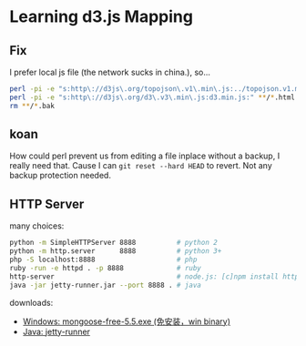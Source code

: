 Learning d3.js Mapping
======================

## Fix

I prefer local js file (the network sucks in china.), so...

```bash
perl -pi -e "s:http\://d3js\.org/topojson\.v1\.min\.js:../topojson.v1.min.js:" **/*.html
perl -pi -e "s:http\://d3js\.org/d3\.v3\.min\.js:d3.min.js:" **/*.html
rm **/*.bak
```

## koan

How could perl prevent us from editing a file inplace without a backup, I really need that.
Cause I can `git reset --hard HEAD` to revert. Not any backup protection needed.

## HTTP Server

many choices:

```bash
python -m SimpleHTTPServer 8888          # python 2
python -m http.server      8888          # python 3+
php -S localhost:8888                    # php
ruby -run -e httpd . -p 8888             # ruby
http-server                              # node.js: [c]npm install http-server -g
java -jar jetty-runner.jar --port 8888 . # java
```

downloads:

- [Windows: mongoose-free-5.5.exe (免安装，win binary)](http://whudoc.qiniudn.com/2016/mongoose-free-5.5.exe)
- [Java: jetty-runner](http://central.maven.org/maven2/org/eclipse/jetty/jetty-runner/9.3.0.M0/jetty-runner-9.3.0.M0.jar)
